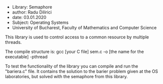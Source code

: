 - Library: Semaphore
- author: Radu Dilirici
- date: 03.01.2020
- Subject: Operating Systems
- University of Bucharest, Faculty of Mathematics and Computer Science

This library is used to control access to a common resource by multiple threads.

The compile structure is: gcc [your C file] sem.c -o [the name for the executable] -pthread

To test the functionality of the library you can compile and run the "bariera.c" file.
It contains the solution to the barier problem given at the OS laboratories, but solved with the semaphore from this library.
